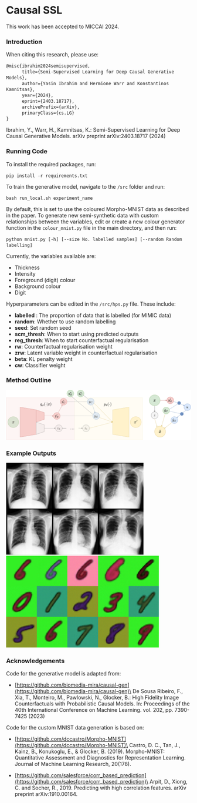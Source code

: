 # Causal SSL

This work has been accepted to MICCAI 2024.

### Introduction
When citing this research, please use:
```
@misc{ibrahim2024semisupervised,
      title={Semi-Supervised Learning for Deep Causal Generative Models}, 
      author={Yasin Ibrahim and Hermione Warr and Konstantinos Kamnitsas},
      year={2024},
      eprint={2403.18717},
      archivePrefix={arXiv},
      primaryClass={cs.LG}
}
```
Ibrahim, Y., Warr, H., Kamnitsas, K.: Semi-Supervised Learning for Deep Causal Generative Models. arXiv preprint arXiv:2403.18717 (2024)


### Running Code
To install the required packages, run:
```
pip install -r requirements.txt
```

To train the generative model, navigate to the ```/src``` folder and run:
```
bash run_local.sh experiment_name
```

By default, this is set to use the coloured Morpho-MNIST data as described in the paper. To generate new semi-synthetic data with custom relationships between the variables, edit or create a new colour generator function in the ```colour_mnist.py``` file in the main directory, and then run:
```
python mnist.py [-h] [--size No. labelled samples] [--random Random labelling]
```
Currently, the variables available are:
 - Thickness
 - Intensity
 - Foreground (digit) colour
 - Background colour
 - Digit

Hyperparameters can be edited in the ```/src/hps.py``` file. These include:

- **labelled** : The proportion of data that is labelled (for MIMIC data)
- **random**: Whether to use random labelling 
- **seed**: Set random seed
- **scm_thresh**: When to start using predicted outputs
- **reg_thresh**: When to start counterfactual regularisation
- **rw**: Counterfactual regularisation weight
- **zrw**: Latent variable weight in counterfactual regularisation
- **beta**: KL penalty weight
- **cw**: Classifier weight

### Method Outline

![](figures/main_model.svg) 

### Example Outputs

<img src="figures/mimic_cfs.svg" height="250"> <img src="figures/mnist.svg" height="250">

### Acknowledgements
Code for the generative model is adapted from:
- [https://github.com/biomedia-mira/causal-gen](https://github.com/biomedia-mira/causal-gen)\
      De Sousa Ribeiro, F., Xia, T., Monteiro, M., Pawlowski, N., Glocker, B.: High Fidelity Image Counterfactuals with Probabilistic Causal Models. In: Proceedings of the 40th International Conference on Machine Learning. vol. 202, pp. 7390-7425 (2023)

Code for the custom MNIST data generation is based on:
- [https://github.com/dccastro/Morpho-MNIST](https://github.com/dccastro/Morpho-MNIST)\
      Castro, D. C., Tan, J., Kainz, B., Konukoglu, E., & Glocker, B. (2019). Morpho-MNIST: Quantitative Assessment and Diagnostics for Representation Learning. Journal of Machine Learning Research, 20(178).

- [https://github.com/salesforce/corr_based_prediction](https://github.com/salesforce/corr_based_prediction)\
      Arpit, D., Xiong, C. and Socher, R., 2019. Predicting with high correlation features. arXiv preprint arXiv:1910.00164.

